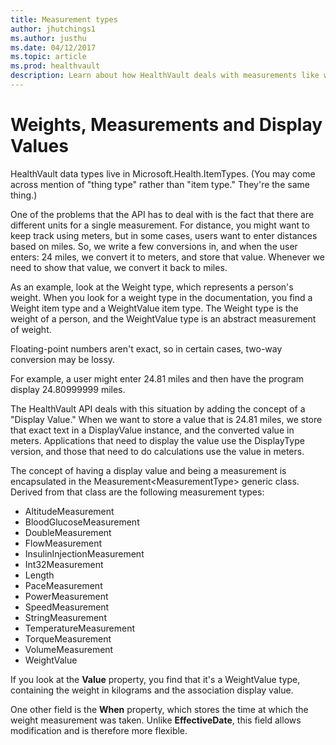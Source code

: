 ```yaml
---
title: Measurement types
author: jhutchings1
ms.author: justhu
ms.date: 04/12/2017
ms.topic: article
ms.prod: healthvault
description: Learn about how HealthVault deals with measurements like weights. 
---
```


Weights, Measurements and Display Values
========================================

HealthVault data types live in Microsoft.Health.ItemTypes. (You may come across mention of "thing type" rather than "item type." They're the same thing.)

One of the problems that the API has to deal with is the fact that there are different units for a single measurement. For distance, you might want to keep track using meters, but in some cases, users want to enter distances based on miles. So, we write a few conversions in, and when the user enters: 24 miles, we convert it to meters, and store that value. Whenever we need to show that value, we convert it back to miles.

As an example, look at the Weight type, which represents a person's weight. When you look for a weight type in the documentation, you find a Weight item type and a WeightValue item type. The Weight type is the weight of a person, and the WeightValue type is an abstract measurement of weight.

Floating-point numbers aren't exact, so in certain cases, two-way conversion may be lossy.

For example, a user might enter 24.81 miles and then have the program display 24.80999999 miles.

The HealthVault API deals with this situation by adding the concept of a "Display Value." When we want to store a value that is 24.81 miles, we store that exact text in a DisplayValue instance, and the converted value in meters. Applications that need to display the value use the DisplayType version, and those that need to do calculations use the value in meters.

The concept of having a display value and being a measurement is encapsulated in the Measurement&lt;MeasurementType&gt; generic class. Derived from that class are the following measurement types:

-   AltitudeMeasurement
-   BloodGlucoseMeasurement
-   DoubleMeasurement
-   FlowMeasurement
-   InsulinInjectionMeasurement
-   Int32Measurement
-   Length
-   PaceMeasurement
-   PowerMeasurement
-   SpeedMeasurement
-   StringMeasurement
-   TemperatureMeasurement
-   TorqueMeasurement
-   VolumeMeasurement
-   WeightValue

If you look at the **Value** property, you find that it's a WeightValue type, containing the weight in kilograms and the association display value.

One other field is the **When** property, which stores the time at which the weight measurement was taken. Unlike **EffectiveDate**, this field allows modification and is therefore more flexible.
